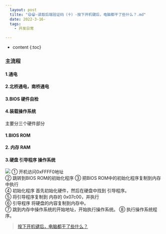 ```yaml
---
  layout: post
  tilte: "😄😁-读取后端验证码（十）-按下开机键后，电脑都干了些什么？.md"
  date: 2022-3-16-
  tags: 
    - 开发日常

---
```



* content
{:toc}


### 主流程
#### 1.通电
#### 2.北桥通电，南桥通电
#### 3.BIOS 硬件自检
#### 4.装载操作系统

主要分三个硬件部分 
#### 1.BIOS ROM
#### 2. 内存 RAM
#### 3.硬盘 引导程序 操作系统

![](https://upload-images.jianshu.io/upload_images/15312191-595c00206dcd3664.png?imageMogr2/auto-orient/strip%7CimageView2/2/w/1240)
① 开机访问0xFFFF0地址   
② 跳转到BIOS ROM的初始化程序
③ 把BIOS ROM中的初始化程序复制到内存中执行        
④ 初始化程序 首先初始化硬件，然后在硬盘中找到 引导程序。        
⑤ 将引导程序复制到 内存的 0x07c00，并执行        
⑥ 引导程序 将硬盘的内容复制到内存中。        
⑦ 跳到内存中操作系统的开始地址，开始执行操作系统。
⑧ 执行操作系统程序。
> [按下开机键后，电脑都干了些什么？](https://www.zhihu.com/question/22364502)
